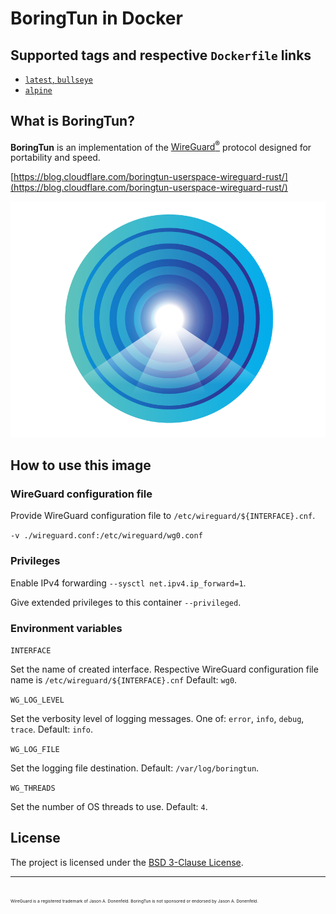 # BoringTun in Docker

## Supported tags and respective `Dockerfile` links

- [`latest`, `bullseye`](https://github.com/chernetskyi/boringtun-docker/blob/main/Dockerfile.bullseye)
- [`alpine`](https://github.com/chernetskyi/boringtun-docker/blob/main/Dockerfile.alpine)

## What is BoringTun?

**BoringTun** is an implementation of the [WireGuard<sup>®</sup>](https://www.wireguard.com/) protocol designed for portability and speed.

[https://blog.cloudflare.com/boringtun-userspace-wireguard-rust/](https://blog.cloudflare.com/boringtun-userspace-wireguard-rust/)

![BoringTun Logo](https://github.com/chernetskyi/boringtun-docker/blob/main/boringtun.png)

## How to use this image

### WireGuard configuration file

Provide WireGuard configuration file to `/etc/wireguard/${INTERFACE}.cnf`.

`-v ./wireguard.conf:/etc/wireguard/wg0.conf`

### Privileges

Enable IPv4 forwarding `--sysctl net.ipv4.ip_forward=1`.

Give extended privileges to this container `--privileged`.

### Environment variables

`INTERFACE`

Set the name of created interface. Respective WireGuard configuration file name is `/etc/wireguard/${INTERFACE}.cnf` Default: `wg0`.

`WG_LOG_LEVEL`

Set the verbosity level of logging messages. One of: `error`, `info`, `debug`, `trace`. Default: `info`.

`WG_LOG_FILE`

Set the logging file destination. Default: `/var/log/boringtun`.

`WG_THREADS`

Set the number of OS threads to use. Default: `4`.

## License

The project is licensed under the [BSD 3-Clause License](https://opensource.org/licenses/BSD-3-Clause).

---

<sub><sub><sub><sub>WireGuard is a registered trademark of Jason A. Donenfeld. BoringTun is not sponsored or endorsed by Jason A. Donenfeld.</sub></sub></sub></sub>
